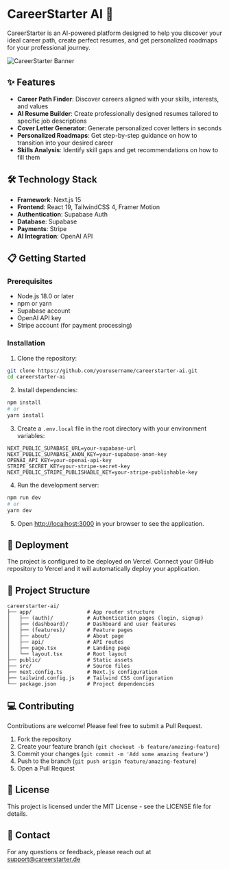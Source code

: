 # CareerStarter AI 🚀

CareerStarter is an AI-powered platform designed to help you discover your ideal career path, create perfect resumes, and get personalized roadmaps for your professional journey.

![CareerStarter Banner](https://placehold.co/1200x400/indigo/white?text=CareerStarter+AI)

## ✨ Features

- **Career Path Finder**: Discover careers aligned with your skills, interests, and values
- **AI Resume Builder**: Create professionally designed resumes tailored to specific job descriptions
- **Cover Letter Generator**: Generate personalized cover letters in seconds
- **Personalized Roadmaps**: Get step-by-step guidance on how to transition into your desired career
- **Skills Analysis**: Identify skill gaps and get recommendations on how to fill them

## 🛠️ Technology Stack

- **Framework**: Next.js 15
- **Frontend**: React 19, TailwindCSS 4, Framer Motion
- **Authentication**: Supabase Auth
- **Database**: Supabase
- **Payments**: Stripe
- **AI Integration**: OpenAI API

## 📋 Getting Started

### Prerequisites

- Node.js 18.0 or later
- npm or yarn
- Supabase account
- OpenAI API key
- Stripe account (for payment processing)

### Installation

1. Clone the repository:

```bash
git clone https://github.com/yourusername/careerstarter-ai.git
cd careerstarter-ai
```

2. Install dependencies:

```bash
npm install
# or
yarn install
```

3. Create a `.env.local` file in the root directory with your environment variables:

```
NEXT_PUBLIC_SUPABASE_URL=your-supabase-url
NEXT_PUBLIC_SUPABASE_ANON_KEY=your-supabase-anon-key
OPENAI_API_KEY=your-openai-api-key
STRIPE_SECRET_KEY=your-stripe-secret-key
NEXT_PUBLIC_STRIPE_PUBLISHABLE_KEY=your-stripe-publishable-key
```

4. Run the development server:

```bash
npm run dev
# or
yarn dev
```

5. Open [http://localhost:3000](http://localhost:3000) in your browser to see the application.

## 🚀 Deployment

The project is configured to be deployed on Vercel. Connect your GitHub repository to Vercel and it will automatically deploy your application.

## 📖 Project Structure

```
careerstarter-ai/
├── app/                  # App router structure
│   ├── (auth)/           # Authentication pages (login, signup)
│   ├── (dashboard)/      # Dashboard and user features
│   ├── (features)/       # Feature pages
│   ├── about/            # About page
│   ├── api/              # API routes
│   ├── page.tsx          # Landing page
│   └── layout.tsx        # Root layout
├── public/               # Static assets
├── src/                  # Source files
├── next.config.ts        # Next.js configuration
├── tailwind.config.js    # Tailwind CSS configuration
└── package.json          # Project dependencies
```

## 💻 Contributing

Contributions are welcome! Please feel free to submit a Pull Request.

1. Fork the repository
2. Create your feature branch (`git checkout -b feature/amazing-feature`)
3. Commit your changes (`git commit -m 'Add some amazing feature'`)
4. Push to the branch (`git push origin feature/amazing-feature`)
5. Open a Pull Request

## 📝 License

This project is licensed under the MIT License - see the LICENSE file for details.

## 📧 Contact

For any questions or feedback, please reach out at support@careerstarter.de
